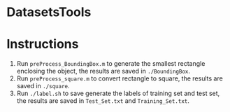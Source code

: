 DatasetsTools
==================
Instructions
============
1. Run `preProcess_BoundingBox.m` to generate the smallest rectangle enclosing the object, the results are saved in `./BoundingBox`.
2. Run `preProcess_square.m` to convert rectangle to square, the results are saved in `./square`.
3. Run `./label.sh` to save generate the labels of training set and test set, the results are saved in `Test_Set.txt` and `Training_Set.txt`.
